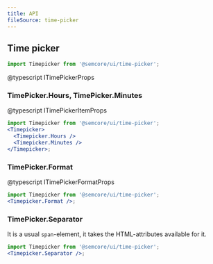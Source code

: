 ```yaml
---
title: API
fileSource: time-picker
---
```


## Time picker

```jsx
import Timepicker from '@semcore/ui/time-picker';
```

@typescript ITimePickerProps

### TimePicker.Hours, TimePicker.Minutes

@typescript ITimePickerItemProps

```jsx
import Timepicker from '@semcore/ui/time-picker';
<Timepicker>
  <Timepicker.Hours />
  <Timepicker.Minutes />
</Timepicker>;
```

### TimePicker.Format

@typescript ITimePickerFormatProps

```jsx
import Timepicker from '@semcore/ui/time-picker';
<Timepicker.Format />;
```

### TimePicker.Separator

It is a usual `span`-element, it takes the HTML-attributes available for it.

```jsx
import Timepicker from '@semcore/ui/time-picker';
<Timepicker.Separator />;
```
